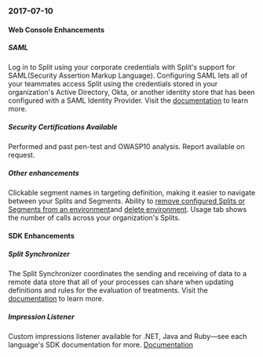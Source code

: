 ### 2017-07-10
#### Web Console Enhancements
##### SAML
Log in to Split using your corporate credentials with Split's support for SAML(Security Assertion Markup Language). Configuring SAML lets all of your teammates access Split using the credentials stored in your organization's Active Directory, Okta, or another identity store that has been configured with a SAML Identity Provider. Visit the [documentation](https://help.split.io/hc/en-us/articles/360021120871-Single-sign-on) to learn more.
##### Security Certifications Available
Performed and past pen-test and OWASP10 analysis. Report available on request.
##### Other enhancements
Clickable segment names in targeting definition, making it easier to navigate between your Splits and Segments.
Ability to [remove configured Splits or Segments from an environment](https://help.split.io/hc/en-us/)and [delete environment](https://www.split.io/support/articles/delete-environment-split/).
Usage tab shows the number of calls across your organization's Splits.
#### SDK Enhancements
##### Split Synchronizer
The Split Synchronizer coordinates the sending and receiving of data to a remote data store that all of your processes can share when updating definitions and rules for the evaluation of treatments. Visit the [documentation](https://help.split.io/hc/en-us/articles/360019686092-Split-synchronizer) to learn more.
##### Impression Listener
Custom impressions listener available for .NET, Java and Ruby—see each language's SDK documentation for more. [Documentation](https://www.split.io/product/languages/)
